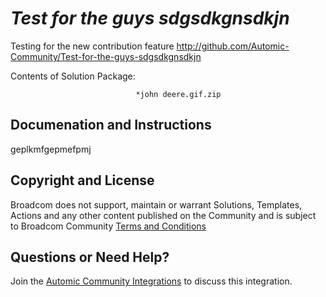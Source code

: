 *Test for the guys sdgsdkgnsdkjn*
=============


Testing for the new contribution feature
http://github.com/Automic-Community/Test-for-the-guys-sdgsdkgnsdkjn

<!-- List of attached files -->
Contents of Solution Package:

						
								*john deere.gif.zip
								
						


Documenation and Instructions
---

<p>geplkmfgepmefpmj</p>

Copyright and License
---

Broadcom does not support, maintain or warrant Solutions, Templates, Actions and any other content published on the Community and is subject to Broadcom Community [Terms and Conditions](https://community.broadcom.com/termsandconditions)


Questions or Need Help? 
---
Join the [Automic Community Integrations](https://community.broadcom.com/communities/community-home?CommunityKey=83e49dd4-b93e-464a-a343-2bb1e51c13ec) to discuss this integration.
